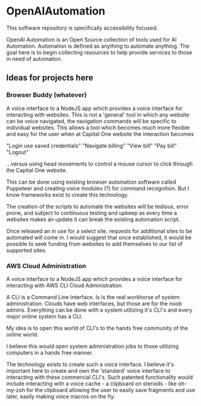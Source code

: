 # OpenAIAutomation

This software repository is specifically accessibility focused.

OpenAI Automation is an Open Source collection of tools used for AI Automation.  Automation is defined as anything to automate anything. The goal here is to begin collecting resources to help provide services to those in need of automation.


## Ideas for projects here
### Browser Buddy (whatever)

A voice interface to a NodeJS app which provides a voice interface for interacting with websites.  This is not a 'general' tool in which any website can be voice navigated, the navigation commands will be specific to individual websites.  This allows a tool which becomes much more flexible and easy for the user when at Capital One website the interaction becomes

"Login use saved credentials"
"Navigate billing"
"View bill"
"Pay bill"
"Logout"

...versus using head movements to control a mouse cursor to click through the Capital One website.

This can be done using existing browser automation software called Puppeteer and creating voice modules (?) for command recognition.  But I know frameworks exist to create this technology.

The creation of the scripts to automate the websites will be tedious, error prone, and subject to continuous testing and upkeep as every time a websites makes an update it can break the existing automation script.

Once released an in use for a select site, requests for additional sites to be automated will come in.  I would suggest that once established, it would be possible to seek funding from websites to add themselves to our list of supported sites.

### AWS Cloud Administration

A voice interface to a NodeJS app which provides a voice interface for interacting with AWS CLI Cloud Administration.

A CLI is a Command Line Interface.  Is is the real workhorse of system administration.  Clouds have web interfaces, but those are for the noob admins.  Everything can be done with a system utilizing it's CLI's and every major online system has a CLI.

My idea is to open this world of CLI's to the hands free community of the online world.

I believe this would open system administration jobs to those utilizing computers in a hands free manner.

The technology exists to create such a voice interface.  I believe it's important here to create and own the 'standard' voice interface to interacting with these commercial CLI's.  Such patented functionality would include interacting with a voice cache - a clipboard on steroids - like oh-my-zsh for the clipboard allowing the user to easily save fragments and use later, easily making voice macros on the fly.